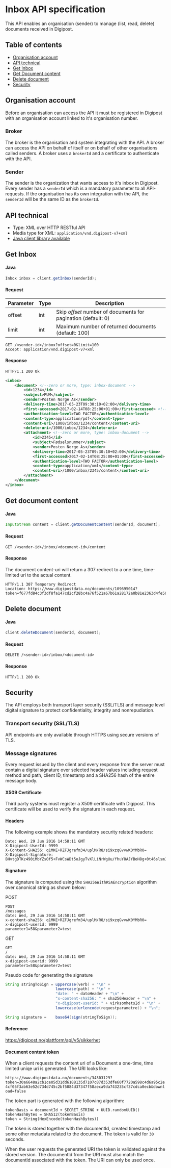 # Inbox API specification

This API enables an organisation (sender) to manage (list, read, delete) documents received in Digipost.

## Table of contents

* [Organisation account](#organisation-account)
* [API technical](#api-technical)
* [Get Inbox](#get-inbox)
* [Get Document content](#get-document-content)
* [Delete document](#delete-document)
* [Security](#security)

## Organisation account

Before an organisation can access the API it must be registered in Digipost with an organisation account linked to it's organisation number.

### Broker

The broker is the organisation and system integrating with the API. A broker can access the API on behalf of itself or on behalf of other organisations called senders. A broker uses a `brokerId` and a certificate to authenticate with the API.

### Sender

The sender is the organization that wants access to it's inbox in Digipost. Every sender has a `senderId` which is a mandatory parameter to all API-requests. If the organisation has its own integration with the API, the `senderId` will be the same ID as the `brokerId`.

## API technical

* Type: XML over HTTP RESTful API
* Media type for XML: `application/vnd.digipost-v7+xml`
* [Java client library available](https://github.com/digipost/digipost-api-client-java/tree/api-for-postkasse-bedrift)

## Get Inbox

#### Java

```java
Inbox inbox = client.getInbox(senderId);
```

#### Request

|Parameter|Type  |Description|
|---------|------|-----------|
|offset|int|Skip *offset* number of documents for pagination (default: 0)|
|limit|int|Maximum number of returned documents (default: 100)|

```http
GET /<sender-id>/inbox?offset=0&limit=100
Accept: application/vnd.digipost-v7+xml
```

#### Response

```xml
HTTP/1.1 200 Ok

<inbox>
    <document> <!--zero or more, type: inbox-document -->
        <id>1234</id>
        <subject>PUM</subject>
        <sender>Posten Norge As</sender>
        <delivery-time>2017-05-23T09:30:10+02:00</delivery-time>
        <first-accessed>2017-02-14T08:25:00+01:00</first-accessed> <!-- or null -->
        <authentication-level>TWO FACTOR</authentication-level>
        <content-type>application/pdf</content-type>
        <content-uri>/1000/inbox/1234/content</content-uri>
        <delete-uri>/1000/inbox/1234</delete-uri>
        <attachment> <!--zero or more, type: inbox-document -->
            <id>2345</id>
            <subject>Fødselsnummer</subject>
            <sender>Posten Norge As</sender>
            <delivery-time>2017-05-23T09:30:10+02:00</delivery-time>
            <first-accessed>2017-02-14T08:25:00+01:00</first-accessed> <!-- or null -->
            <authentication-level>TWO FACTOR</authentication-level>
            <content-type>application/xml</content-type>
            <content-uri>/1000/inbox/2345/content</content-uri>
        </attachment>
    </document>
</inbox>
```

## Get document content

#### Java

```java
InputStream content = client.getDocumentContent(senderId, document);
```

#### Request

```http
GET /<sender-id>/inbox/<document-id>/content
```

#### Response

The document content-uri will return a 307 redirect to a one time, time-limited uri to the actual content. 

```http
HTTP/1.1 307 Temporary Redirect
Location: https://www.digipostdata.no/documents/109695014?token=f677fd84c3f3df8fa147cd2cf28bc4a76f521a67b61a28172a0b81e2363d4fe5642e5c0512cb5f75004217427d34cc8599707e61b4eedca3482572d1d2b29b69&download=false
```

## Delete document

#### Java

```java
client.deleteDocument(senderId, document);
```

#### Request

```http
DELETE /<sender-id>/inbox/<document-id>
```

#### Response

```http
HTTP/1.1 200 Ok
```

## Security

The API employs both transport layer security (SSL/TLS) and message level digital signature to protect confidentiality, integrity and nonrepudiation.

### Transport security (SSL/TLS)

API endpoints are only available through HTTPS using secure versions of TLS.

### Message signatures

Every request issued by the client and every response from the server must contain a digital signature over selected header values including request method and path, client ID, timestamp and a SHA256 hash of the entire message body.

#### X509 Certificate

Third party systems must register a X509 certificate with Digipost. This certificate will be used to verify the signature in each request.

#### Headers

The following example shows the mandatory security related headers:

```
Date: Wed, 29 Jun 2016 14:58:11 GMT
X-Digipost-UserId: 9999
X-Content-SHA256: q1MKE+RZFJgrefm34/uplM/R8/si9xzqGvvwK0YMbR0=
X-Digipost-Signature: BHvtgDTKz490iMbYZsOf5+FvWCsWDt5oJgyTvXlLiNrWgUu/fhuY8AJYBoH8g+0t46slsmJqQxNlsa6u+cF1aE921cZy7ISSeRLl/z6WlwCtTGu9fFH9X4Kr+2ffwPqzCTRPD4D5jHrbudmSGZJIq3ImAKU250t6SCJ//aiAKMg=
```

#### Signature

The signature is computed using the `SHA256WithRSAEncryption` algorithm over canonical string as shown below:

POST

```
POST
/messages
date: Wed, 29 Jun 2016 14:58:11 GMT
x-content-sha256: q1MKE+RZFJgrefm34/uplM/R8/si9xzqGvvwK0YMbR0=
x-digipost-userid: 9999
parameter1=58&parameter2=test
```

GET

```
GET
/
date: Wed, 29 Jun 2016 14:58:11 GMT
x-digipost-userid: 9999
parameter1=58&parameter2=test
```

Pseudo code for generating the signature

```java
String stringToSign = uppercase(verb) + "\n" +
                      lowercase(path) + "\n" +
                      "date: " + datoHeader + "\n" +
                      "x-content-sha256: " + sha256Header + "\n" +
                      "x-digipost-userid: " + virksomhetsId + "\n" +
                      lowercase(urlencode(requestparametre)) + "\n";

String signature =    base64(sign(stringToSign));
```

#### Reference

https://digipost.no/plattform/api/v5/sikkerhet

#### Document content token

When a client requests the content uri of a Document a one-time, time limited uniqe uri is generated. The URI looks like:

`https://www.digipostdata.no/documents/34303129?token=30a6648a2cb1ce05d31dd6188135d7107c87d353dfe60f7720a598c4d6a95c2e4cf05f3ab63e52d734d745c2bf5084d37347f58aeca9da743235cf37cdca0ecb&download=false`

The token part is generated with the following algorithm:

```
tokenBasis = documentId + SECRET_STRING + UUID.randomUUID()
tokenHashBytes = SHA512(tokenBasis)
token = String(HexEncode(tokenHashBytes))
```

The token is stored together with the documentId, created timestamp and some other metadata related to the document. The token is valid for `30` seconds.

When the user requests the generated URI the token is validated against the stored version. The documentId from the URI must also match the documentId associated with the token. The URI can only be used once.
